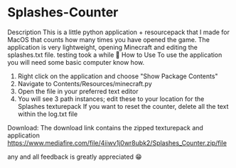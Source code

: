 # Splashes-Counter
Description
This is a little python application + resourcepack that I made for MacOS that counts how many times you have opened the game. The application is very lightweight, opening Minecraft and editing the splashes.txt file. 
testing took a while 😬
How to Use
To use the application you will need some basic computer know how. 
1. Right click on the application and choose "Show Package Contents"
2. Navigate to Contents/Resources/minecraft.py
3. Open the file in your preferred text editor
4. You will see 3 path instances; edit these to your location for the Splashes texturepack
If you want to reset the counter, delete all the text within the log.txt file

Download:
The download link contains the zipped texturepack and application
https://www.mediafire.com/file/4iiwv1j0wr8ubk2/Splashes_Counter.zip/file

any and all feedback is greatly appreciated 😁
